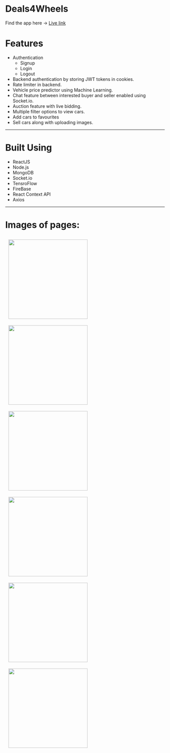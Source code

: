# Deals4Wheels

Find the app here -> <a href="https://deals4wheels-dxzg.onrender.com/">Live link</a>

# Features
* Authentication
    * Signup
    * Login
    * Logout
* Backend authentication by storing JWT tokens in cookies.
* Rate limiter in backend.
* Vehicle price predictor using Machine Learning.
* Chat feature between interested buyer and seller enabled using Socket.io.
* Auction feature with live bidding.
* Multiple filter options to view cars.
* Add cars to favourites
* Sell cars along with uploading images.

***

# Built Using
* ReactJS
* Node.js
* MongoDB
* Socket.io
* TensroFlow
* FireBase
* React Context API
* Axios

***

# Images of pages:

<img align="center" src="https://res.cloudinary.com/dstxl4pzw/image/upload/v1721574021/i1_nt10rd.png" height="250" style="margin: 10px;"/>
<img align="center" src="https://res.cloudinary.com/dstxl4pzw/image/upload/v1721574643/i2_mcu5op.png" height="250" style="margin: 10px;"/>
<img align="center" src="https://res.cloudinary.com/dstxl4pzw/image/upload/v1721574125/i3_e7uk8t.png" height="250" style="margin: 10px;"/>
<img align="center" src="https://res.cloudinary.com/dstxl4pzw/image/upload/v1721574188/i4_rm1bre.png" height="250" style="margin: 10px;"/>
<img align="center" src="https://res.cloudinary.com/dstxl4pzw/image/upload/v1721574249/i5_vppadw.png" height="250" style="margin: 10px;"/>
<img align="center" src="https://res.cloudinary.com/dstxl4pzw/image/upload/v1721574373/i6_pp8u0p.png" height="250" style="margin: 10px;"/>
